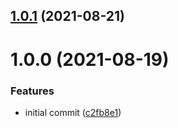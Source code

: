 ## [1.0.1](https://github.com/Basis-Theory/docs/compare/v1.0.0...v1.0.1) (2021-08-21)

# 1.0.0 (2021-08-19)


### Features

* initial commit ([c2fb8e1](https://github.com/Basis-Theory/docs/commit/c2fb8e1c75ba247f0be9916d78d08c4d03c5bce9))

